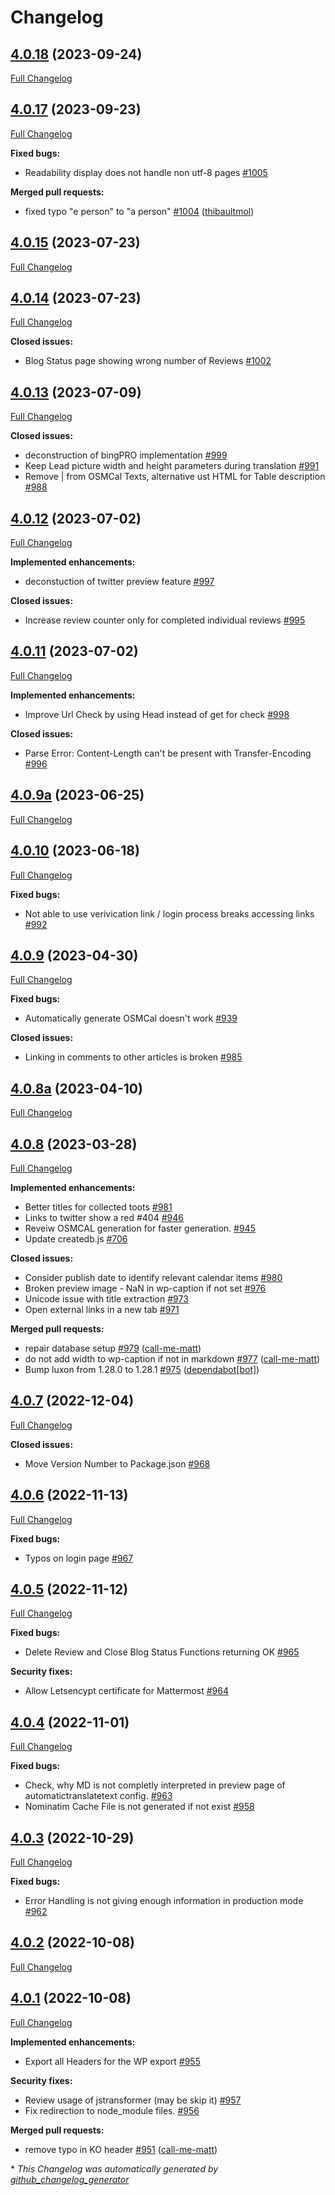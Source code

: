 # Changelog

## [4.0.18](https://github.com/TheFive/osmbc/tree/4.0.18) (2023-09-24)

[Full Changelog](https://github.com/TheFive/osmbc/compare/4.0.17...4.0.18)

## [4.0.17](https://github.com/TheFive/osmbc/tree/4.0.17) (2023-09-23)

[Full Changelog](https://github.com/TheFive/osmbc/compare/4.0.15...4.0.17)

**Fixed bugs:**

- Readability display does not handle non utf-8 pages [\#1005](https://github.com/TheFive/osmbc/issues/1005)

**Merged pull requests:**

- fixed typo "e person" to "a person" [\#1004](https://github.com/TheFive/osmbc/pull/1004) ([thibaultmol](https://github.com/thibaultmol))

## [4.0.15](https://github.com/TheFive/osmbc/tree/4.0.15) (2023-07-23)

[Full Changelog](https://github.com/TheFive/osmbc/compare/4.0.14...4.0.15)

## [4.0.14](https://github.com/TheFive/osmbc/tree/4.0.14) (2023-07-23)

[Full Changelog](https://github.com/TheFive/osmbc/compare/4.0.13...4.0.14)

**Closed issues:**

- Blog Status page showing wrong number of Reviews [\#1002](https://github.com/TheFive/osmbc/issues/1002)

## [4.0.13](https://github.com/TheFive/osmbc/tree/4.0.13) (2023-07-09)

[Full Changelog](https://github.com/TheFive/osmbc/compare/4.0.12...4.0.13)

**Closed issues:**

- deconstruction of bingPRO implementation [\#999](https://github.com/TheFive/osmbc/issues/999)
- Keep Lead picture width and height parameters during translation [\#991](https://github.com/TheFive/osmbc/issues/991)
- Remove | from OSMCal Texts, alternative ust HTML for Table description [\#988](https://github.com/TheFive/osmbc/issues/988)

## [4.0.12](https://github.com/TheFive/osmbc/tree/4.0.12) (2023-07-02)

[Full Changelog](https://github.com/TheFive/osmbc/compare/4.0.11...4.0.12)

**Implemented enhancements:**

- deconstuction of twitter preview feature [\#997](https://github.com/TheFive/osmbc/issues/997)

**Closed issues:**

- Increase review counter only for completed individual reviews [\#995](https://github.com/TheFive/osmbc/issues/995)

## [4.0.11](https://github.com/TheFive/osmbc/tree/4.0.11) (2023-07-02)

[Full Changelog](https://github.com/TheFive/osmbc/compare/4.0.9a...4.0.11)

**Implemented enhancements:**

- Improve Url Check by using Head instead of get for check [\#998](https://github.com/TheFive/osmbc/issues/998)

**Closed issues:**

- Parse Error: Content-Length can't be present with Transfer-Encoding [\#996](https://github.com/TheFive/osmbc/issues/996)

## [4.0.9a](https://github.com/TheFive/osmbc/tree/4.0.9a) (2023-06-25)

[Full Changelog](https://github.com/TheFive/osmbc/compare/4.0.10...4.0.9a)

## [4.0.10](https://github.com/TheFive/osmbc/tree/4.0.10) (2023-06-18)

[Full Changelog](https://github.com/TheFive/osmbc/compare/4.0.9...4.0.10)

**Fixed bugs:**

- Not able to use verivication link / login process breaks accessing links [\#992](https://github.com/TheFive/osmbc/issues/992)

## [4.0.9](https://github.com/TheFive/osmbc/tree/4.0.9) (2023-04-30)

[Full Changelog](https://github.com/TheFive/osmbc/compare/4.0.8a...4.0.9)

**Fixed bugs:**

- Automatically generate OSMCal doesn't work [\#939](https://github.com/TheFive/osmbc/issues/939)

**Closed issues:**

- Linking in comments to other articles is broken [\#985](https://github.com/TheFive/osmbc/issues/985)

## [4.0.8a](https://github.com/TheFive/osmbc/tree/4.0.8a) (2023-04-10)

[Full Changelog](https://github.com/TheFive/osmbc/compare/4.0.8...4.0.8a)

## [4.0.8](https://github.com/TheFive/osmbc/tree/4.0.8) (2023-03-28)

[Full Changelog](https://github.com/TheFive/osmbc/compare/4.0.7...4.0.8)

**Implemented enhancements:**

- Better titles for collected toots [\#981](https://github.com/TheFive/osmbc/issues/981)
- Links to twitter show a red \#404 [\#946](https://github.com/TheFive/osmbc/issues/946)
- Reveiw OSMCAL generation for faster generation. [\#945](https://github.com/TheFive/osmbc/issues/945)
- Update createdb.js [\#706](https://github.com/TheFive/osmbc/issues/706)

**Closed issues:**

- Consider publish date to identify relevant calendar items [\#980](https://github.com/TheFive/osmbc/issues/980)
- Broken preview image - NaN in wp-caption if not set [\#976](https://github.com/TheFive/osmbc/issues/976)
- Unicode issue with title extraction [\#973](https://github.com/TheFive/osmbc/issues/973)
- Open external links in a new tab [\#971](https://github.com/TheFive/osmbc/issues/971)

**Merged pull requests:**

- repair database setup [\#979](https://github.com/TheFive/osmbc/pull/979) ([call-me-matt](https://github.com/call-me-matt))
- do not add width to wp-caption if not in markdown [\#977](https://github.com/TheFive/osmbc/pull/977) ([call-me-matt](https://github.com/call-me-matt))
- Bump luxon from 1.28.0 to 1.28.1 [\#975](https://github.com/TheFive/osmbc/pull/975) ([dependabot[bot]](https://github.com/apps/dependabot))

## [4.0.7](https://github.com/TheFive/osmbc/tree/4.0.7) (2022-12-04)

[Full Changelog](https://github.com/TheFive/osmbc/compare/4.0.6...4.0.7)

**Closed issues:**

- Move Version Number to Package.json [\#968](https://github.com/TheFive/osmbc/issues/968)

## [4.0.6](https://github.com/TheFive/osmbc/tree/4.0.6) (2022-11-13)

[Full Changelog](https://github.com/TheFive/osmbc/compare/4.0.5...4.0.6)

**Fixed bugs:**

- Typos on login page [\#967](https://github.com/TheFive/osmbc/issues/967)

## [4.0.5](https://github.com/TheFive/osmbc/tree/4.0.5) (2022-11-12)

[Full Changelog](https://github.com/TheFive/osmbc/compare/4.0.4...4.0.5)

**Fixed bugs:**

- Delete Review and Close Blog Status Functions returning OK [\#965](https://github.com/TheFive/osmbc/issues/965)

**Security fixes:**

- Allow Letsencypt certificate for Mattermost [\#964](https://github.com/TheFive/osmbc/issues/964)

## [4.0.4](https://github.com/TheFive/osmbc/tree/4.0.4) (2022-11-01)

[Full Changelog](https://github.com/TheFive/osmbc/compare/4.0.3...4.0.4)

**Fixed bugs:**

- Check, why MD is not completly interpreted in preview page of automatictranslatetext config. [\#963](https://github.com/TheFive/osmbc/issues/963)
- Nominatim Cache File is not generated if not exist [\#958](https://github.com/TheFive/osmbc/issues/958)

## [4.0.3](https://github.com/TheFive/osmbc/tree/4.0.3) (2022-10-29)

[Full Changelog](https://github.com/TheFive/osmbc/compare/4.0.2...4.0.3)

**Fixed bugs:**

- Error Handling is not giving enough information in production mode [\#962](https://github.com/TheFive/osmbc/issues/962)

## [4.0.2](https://github.com/TheFive/osmbc/tree/4.0.2) (2022-10-08)

[Full Changelog](https://github.com/TheFive/osmbc/compare/4.0.1...4.0.2)

## [4.0.1](https://github.com/TheFive/osmbc/tree/4.0.1) (2022-10-08)

[Full Changelog](https://github.com/TheFive/osmbc/compare/4.0.0...4.0.1)

**Implemented enhancements:**

- Export all Headers for the WP export [\#955](https://github.com/TheFive/osmbc/issues/955)

**Security fixes:**

- Review usage of jstransformer \(may be skip it\) [\#957](https://github.com/TheFive/osmbc/issues/957)
- Fix redirection to node\_module files. [\#956](https://github.com/TheFive/osmbc/issues/956)

**Merged pull requests:**

- remove typo in KO header [\#951](https://github.com/TheFive/osmbc/pull/951) ([call-me-matt](https://github.com/call-me-matt))



\* *This Changelog was automatically generated by [github_changelog_generator](https://github.com/github-changelog-generator/github-changelog-generator)*
